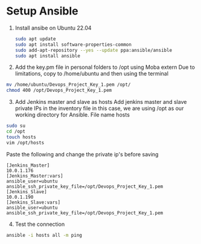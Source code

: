 
# Setup Ansible
1. Install ansibe on Ubuntu 22.04 
   ```sh 
   sudo apt update
   sudo apt install software-properties-common
   sudo add-apt-repository --yes --update ppa:ansible/ansible
   sudo apt install ansible
   ```

2. Add the key.pm file in personal folders to /opt using Moba extern
Due to limitations, copy to /home/ubuntu and then using the terminal
 ```sh
 mv /home/ubuntu/Devops_Project_Key_1.pem /opt/
 chmod 400 /opt/Devops_Project_Key_1.pem
 ```

3. Add Jenkins master and slave as hosts 
Add jenkins master and slave private IPs in the inventory file 
in this case, we are using /opt as our working directory for Ansible. 
File name hosts
 ```sh
sudo su
cd /opt
touch hosts
vim /opt/hosts
 ```

 Paste the following and change the private ip's before saving
```
[Jenkins_Master]
10.0.1.176
[Jenkins_Master:vars]
ansible_user=ubuntu
ansible_ssh_private_key_file=/opt/Devops_Project_Key_1.pem
[Jenkins_Slave]
10.0.1.190
[Jenkins_Slave:vars]
ansible_user=ubuntu
ansible_ssh_private_key_file=/opt/Devops_Project_Key_1.pem
```

4. Test the connection  
```sh
ansible -i hosts all -m ping 
```
